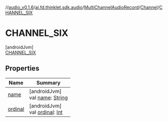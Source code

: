 //[audio_v0.1.6](../../../../../index.md)/[ai.fd.thinklet.sdk.audio](../../../index.md)/[MultiChannelAudioRecord](../../index.md)/[Channel](../index.md)/[CHANNEL_SIX](index.md)

# CHANNEL_SIX

[androidJvm]\
[CHANNEL_SIX](index.md)

## Properties

| Name | Summary |
|---|---|
| [name](../../../-raw-audio-record-wrapper/-raw-audio-output-channel/-s-t-e-r-e-o/index.md#-372974862%2FProperties%2F-847875642) | [androidJvm]<br>val [name](../../../-raw-audio-record-wrapper/-raw-audio-output-channel/-s-t-e-r-e-o/index.md#-372974862%2FProperties%2F-847875642): [String](https://kotlinlang.org/api/latest/jvm/stdlib/kotlin/-string/index.html) |
| [ordinal](../../../-raw-audio-record-wrapper/-raw-audio-output-channel/-s-t-e-r-e-o/index.md#-739389684%2FProperties%2F-847875642) | [androidJvm]<br>val [ordinal](../../../-raw-audio-record-wrapper/-raw-audio-output-channel/-s-t-e-r-e-o/index.md#-739389684%2FProperties%2F-847875642): [Int](https://kotlinlang.org/api/latest/jvm/stdlib/kotlin/-int/index.html) |
